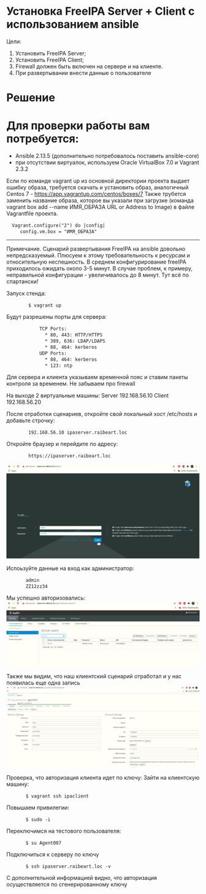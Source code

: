 # Установка FreeIPA Server + Client с использованием ansible

Цели:
1. Установить FreeIPA Server;
2. Установить FreeIPA Client;
3. Firewall должен быть включен на сервере и на клиенте.
4. При развертывании внести данные о пользователе

# Решение

# Для проверки работы вам потребуется:
- Ansible 2.13.5 (дополнительно потребовалось поставить ansible-core)
- при отсутствии виртуалок, используем Oracle VirtualBox 7.0 и Vagrant 2.3.2

Если по команде vagrant up из основной директории проекта выдает ошибку образа, требуется скачать и установить образ, аналогичный Centos 7 -  https://app.vagrantup.com/centos/boxes/7
Также трубется заменить название образа, которое вы указали при загрузке (команда vagrant box add --name ИМЯ_ОБРАЗА URL or Address to Image) в файле Vagrantfile проекта.

      Vagrant.configure("2") do |config|
         config.vm.box = "ИМЯ_ОБРАЗА"

------------------------------------------------------------

Примечание. Сценарий развертывания FreeIPA на ansible довольно непредсказуемый. Плюсуем к этому требовательность к ресурсам и относительную неспешность. В среднем конфигурирование freeIPA приходилось ожидать около 3-5 минут. В случае проблем, к примеру, неправильной конфигурации - увеличивалось до 8 минут. Тут всё по спартански!

Запуск стенда:

            $ vagrant up

Будут разрешены порты для сервера:

                TCP Ports:
                  * 80, 443: HTTP/HTTPS
                  * 389, 636: LDAP/LDAPS
                  * 88, 464: kerberos
                UDP Ports:
                  * 88, 464: kerberos
                  * 123: ntp

Для сервера и клиента указываем временной пояс и ставим пакеты контроля за временем. Не забываем про firewall

На выходе 2 виртуальные машины: 
Server 192.168.56.10
Client 192.168.56.20

После отработки сценариев, откройте свой локальный хост /etc/hosts и добавьте строчку:

            192.168.56.10 ipaserver.raibeart.loc
            
Откройте браузер и перейдите по адресу:

            https://ipaserver.raibeart.loc

![alt text](screenshots/pic1.png "")

Испоьзуйте данные на вход как администратор: 

           admin
           ZZ12zz34

Мы успешно авторизовались:
![alt text](screenshots/pic2.png "")

Также мы видим, что наш клиентский сценарий отработал и у нас появилась еще одна запись
![alt text](screenshots/pic3.png "")


Проверка, что авторизация клиента идет по ключу:
Зайти на клиентскую машину:  

           $ vagrant ssh ipaclient

Повышаем привилегии:

           $ sudo -i

Переключимся на тестового пользователя: 

           $ su Agent007

Подключиться к серверу по ключу 

           $ ssh ipaserver.raibeart.loc -v

С дополнительной информацией видно, что авторизация осуществляется по сгенерированному ключу

